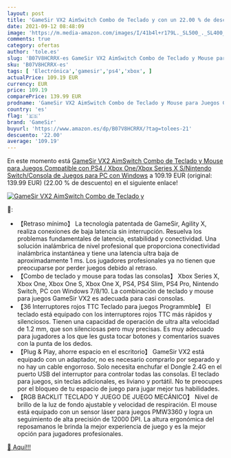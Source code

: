 ```yaml
---
layout: post
title: 'GameSir VX2 AimSwitch Combo de Teclado y con un 22.00 % de descuento'
date: 2021-09-12 08:48:09
image: 'https://m.media-amazon.com/images/I/41b4l+r179L._SL500_._SL400_.jpg'
comments: true
category: ofertas
author: 'tole.es'
slug: 'B07V8HCRRX-es GameSir VX2 AimSwitch Combo de Teclado y Mouse para Juegos...'
sku: 'B07V8HCRRX-es'
tags: [ 'Electrónica','gamesir','ps4','xbox', ]
actualPrice: 109.19 EUR
currency: EUR
price: 109.19
comparePrice: 139.99 EUR
prodname: 'GameSir VX2 AimSwitch Combo de Teclado y Mouse para Juegos Compatible con PS4 / Xbox One/Xbox Series X S/Nintendo Switch/Consola de Juegos para PC con Windows'
country: 'es'
flag: '🇪🇸'
brand: 'GameSir'
buyurl: 'https://www.amazon.es/dp/B07V8HCRRX/?tag=tolees-21'
descuento: '22.00'
average: '109.19'
---
```


En este momento está [GameSir VX2 AimSwitch Combo de Teclado y Mouse para Juegos Compatible con PS4 / Xbox One/Xbox Series X S/Nintendo Switch/Consola de Juegos para PC con Windows](https://www.amazon.es/dp/B07V8HCRRX/?tag=tolees-21) a 109.19 EUR (original: 139.99 EUR) (22.00 %  de descuento) en el siguiente enlace!

[![GameSir VX2 AimSwitch Combo de Teclado y](https://m.media-amazon.com/images/I/41b4l+r179L._SL500_._SL400_.jpg)](https://www.amazon.es/dp/B07V8HCRRX/?tag=tolees-21)

🔎:

- 【Retraso mínimo】 La tecnología patentada de GameSir, Agility X, realiza conexiones de baja latencia sin interrupción. Resuelva los problemas fundamentales de latencia, estabilidad y conectividad. Una solución inalámbrica de nivel profesional que proporciona conectividad inalámbrica instantánea y tiene una latencia ultra baja de aproximadamente 1 ms. Los jugadores profesionales ya no tienen que preocuparse por perder juegos debido al retraso.
- 【Combo de teclado y mouse para todas las consolas】 Xbox Series X, Xbox One, Xbox One S, Xbox One X, PS4, PS4 Slim, PS4 Pro, Nintendo Switch, PC con Windows 7/8/10. La combinación de teclado y mouse para juegos GameSir VX2 es adecuada para casi consolas.
- 【36 Interruptores rojos TTC Teclado para juegos Programmble】 El teclado está equipado con los interruptores rojos TTC más rápidos y silenciosos. Tienen una capacidad de operación de ultra alta velocidad de 1.2 mm, que son silenciosas pero muy precisas. Es muy adecuado para jugadores a los que les gusta tocar botones y comentarios suaves con la punta de los dedos.
- 【Plug & Play, ahorre espacio en el escritorio】 GameSir VX2 está equipado con un adaptador, no es necesario comprarlo por separado y no hay un cable engorroso. Solo necesita enchufar el Dongle 2.4G en el puerto USB del interruptor para controlar todas las consolas. El teclado para juegos, sin teclas adicionales, es liviano y portátil. No te preocupes por el bloqueo de tu espacio de juego para jugar mejor tus habilidades.
- 【RGB BACKLIT TECLADO Y JUEGO DE JUEGO MECÁNICO】 Nivel de brillo de la luz de fondo ajustable y velocidad de respiración. El mouse está equipado con un sensor láser para juegos PMW3360 y logra un seguimiento de alta precisión de 12000 DPI. La altura ergonómica del reposamanos le brinda la mejor experiencia de juego y es la mejor opción para jugadores profesionales.

[🛒 Aquí!!!](https://www.amazon.es/dp/B07V8HCRRX/?tag=tolees-21)
